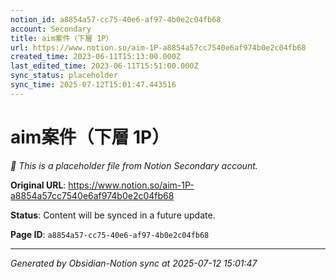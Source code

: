 ```yaml
---
notion_id: a8854a57-cc75-40e6-af97-4b0e2c04fb68
account: Secondary
title: aim案件（下層 1P）
url: https://www.notion.so/aim-1P-a8854a57cc7540e6af974b0e2c04fb68
created_time: 2023-06-11T15:13:00.000Z
last_edited_time: 2023-06-11T15:51:00.000Z
sync_status: placeholder
sync_time: 2025-07-12T15:01:47.443516
---
```


# aim案件（下層 1P）

*🔄 This is a placeholder file from Notion Secondary account.*

**Original URL**: https://www.notion.so/aim-1P-a8854a57cc7540e6af974b0e2c04fb68

**Status**: Content will be synced in a future update.

**Page ID**: `a8854a57-cc75-40e6-af97-4b0e2c04fb68`

---

*Generated by Obsidian-Notion sync at 2025-07-12 15:01:47*
